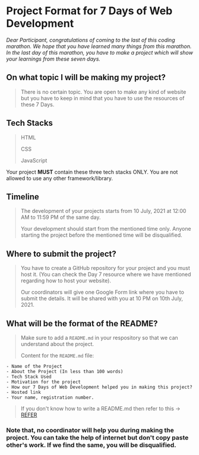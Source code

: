 # Project Format for 7 Days of Web Development
*Dear Participant, congratulations of coming to the last of this coding marathon. We hope that you have learned many things from this marathon. In the last day of this marathon, you have to make a project which will show your learnings from these seven days.*

## On what topic I will be making my project?
> There is no certain topic. You are open to make any kind of website but you have to keep in mind that you have to use the resources of these 7 Days.

## Tech Stacks
> HTML
> 
> CSS
> 
> JavaScript

Your project **MUST** contain these three tech stacks ONLY. You are not allowed to use any other framework/library.

## Timeline
> The development of your projects starts from 10 July, 2021 at 12:00 AM to 11:59 PM of the same day.
> 
> Your development should start from the mentioned time only. Anyone starting the project before the mentioned time will be disqualified.

## Where to submit the project?
> You have to create a GitHub repository for your project and you must host it. (You can check the Day 7 resource where we have mentioned regarding how to host your website).
> 
> Our coordinators will give one Google Form link where you have to submit the details. It will be shared with you at 10 PM on 10th July, 2021.

## What will be the format of the README?
> Make sure to add a `README.md` in your respository so that we can understand about the project.
> 
> Content for the `README.md` file:

```
- Name of the Project
- About the Project (In less than 100 words)
- Tech Stack Used
- Motivation for the project
- How our 7 Days of Web Development helped you in making this project?
- Hosted link
- Your name, registration number.
```

> If you don't know how to write a README.md then refer to this -> [REFER](https://github.com/saswatsamal/markdownbasics)


### Note that, no coordinator will help you during making the project. You can take the help of internet but don't copy paste other's work. If we find the same, you will be disqualified.
